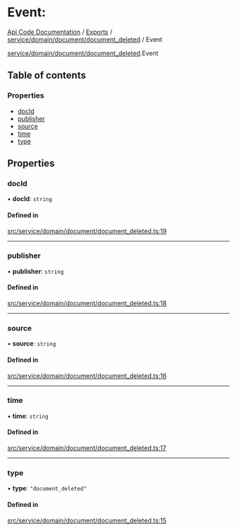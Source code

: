 # Event: 
 
[Api Code Documentation](../README.md) / [Exports](../modules.md) / [service/domain/document/document\_deleted](../modules/service_domain_document_document_deleted.md) / Event

[service/domain/document/document\_deleted](../modules/service_domain_document_document_deleted.md).Event

## Table of contents

### Properties

- [docId](service_domain_document_document_deleted.Event.md#docid)
- [publisher](service_domain_document_document_deleted.Event.md#publisher)
- [source](service_domain_document_document_deleted.Event.md#source)
- [time](service_domain_document_document_deleted.Event.md#time)
- [type](service_domain_document_document_deleted.Event.md#type)

## Properties

### docId

• **docId**: `string`

#### Defined in

[src/service/domain/document/document_deleted.ts:19](https://github.com/openkfw/TruBudget/blob/26ade46/api/src/service/domain/document/document_deleted.ts#L19)

___

### publisher

• **publisher**: `string`

#### Defined in

[src/service/domain/document/document_deleted.ts:18](https://github.com/openkfw/TruBudget/blob/26ade46/api/src/service/domain/document/document_deleted.ts#L18)

___

### source

• **source**: `string`

#### Defined in

[src/service/domain/document/document_deleted.ts:16](https://github.com/openkfw/TruBudget/blob/26ade46/api/src/service/domain/document/document_deleted.ts#L16)

___

### time

• **time**: `string`

#### Defined in

[src/service/domain/document/document_deleted.ts:17](https://github.com/openkfw/TruBudget/blob/26ade46/api/src/service/domain/document/document_deleted.ts#L17)

___

### type

• **type**: ``"document_deleted"``

#### Defined in

[src/service/domain/document/document_deleted.ts:15](https://github.com/openkfw/TruBudget/blob/26ade46/api/src/service/domain/document/document_deleted.ts#L15)
